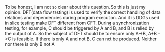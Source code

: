 To be honest, I am not so clear about this question. So this is just my opinion.
DFT(data flow testing) is used to verify the correct handling of data relations and dependencies during program execution. And it is DDGs used in slice testing make DFT different from CFT. During a synchronization testing, for example, C should be triggered by A and B, and B is relied by the output of A. So the subject of DFT should be to ensure only A->B, A+B ->C is feasible. If there is only A and not B, C can not be produced. Neither nor there is only B not A. 

